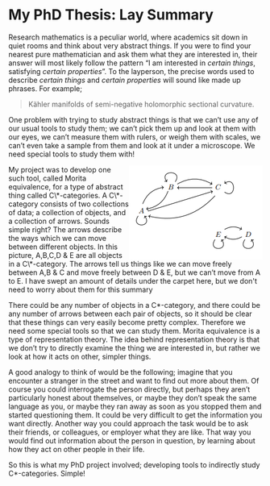 # My PhD Thesis: Lay Summary

Research mathematics is a peculiar world, where academics sit down in quiet rooms and think about very abstract things. If you were to find your nearest pure mathematician and ask them what they are interested in, their answer will most likely follow the pattern “I am interested in _certain things_, satisfying _certain properties_”. To the layperson, the precise words used to describe _certain things_ and _certain properties_ will sound like made up phrases. For example;

>Kähler manifolds of semi-negative holomorphic sectional curvature.

One problem with trying to study abstract things is that we can’t use any of our usual tools to study them; we can’t pick them up and look at them with our eyes, we can’t measure them with rulers, or weigh them with scales, we can’t even take a sample from them and look at it under a microscope. We need special tools to study them with!

<img align="right" src="catpic.png">
My project was to develop one such tool, called Morita equivalence, for a type of abstract thing called C\*-categories. A C\*-category consists of two collections of data; a collection of objects, and a collection of arrows. Sounds simple right? The arrows describe the ways which we can move between different objects. In this picture, A,B,C,D & E are all objects in a C\*-category. The arrows tell us things like we can move freely between A,B & C and move freely between  D & E, but we can’t move from A to E. I have swept an amount of details under the carpet here, but we don't need to worry about them for this summary 

There could be any number of objects in a C\*-category, and there could be any number of arrows between each pair of objects, so it should be clear that these things can very easily become pretty complex. Therefore we need some special tools so that we can study them. Morita equivalence is a type of representation theory. The idea behind representation theory is that we don’t try to directly examine the thing we are interested in, but rather we look at how it acts on other, simpler things. 

A good analogy to think of would be the following; imagine that you encounter a stranger in the street and want to find out more about them. Of course you could interrogate the person directly, but perhaps they aren’t particularly honest about themselves, or maybe they don’t speak the same language as you, or maybe they ran away as soon as you stopped them and started questioning them. It could be very difficult to get the information you want directly. Another way you could approach the task would be to ask their friends, or colleagues, or employer what they are like. That way you would find out information about the person in question, by learning about how they act on other people in their life. 

So this is what my PhD project involved; developing tools to indirectly study C\*-categories. Simple! 
